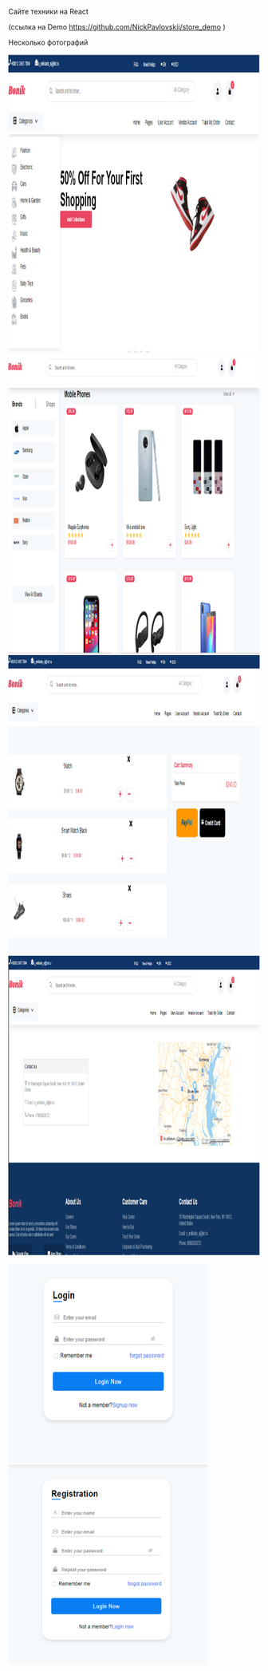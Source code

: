 Сайте техники на React

(cсылка на Demo https://github.com/NickPavlovskii/store_demo )

Несколько фотографий 

 <img src=" ./Снимок.PNG" width="600" height="600" />
 
 <img src=" ./Снимок2.PNG" width="600" height="600" />
 
  <img src=" ./Снимок3.PNG" width="600" height="600"/>
  
 <img src=" ./Снимок4.PNG" width="600" height="600"/>
 
 <img src=" ./Снимок5.PNG" width="400" height="400"/> <img src=" ./Снимок6.PNG" width="400" height="400"/>
 
  
